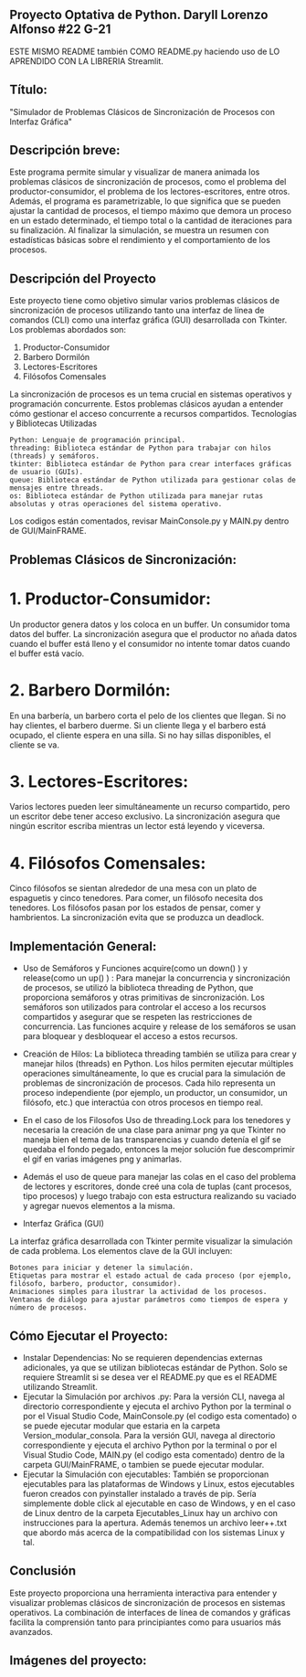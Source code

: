## Proyecto Optativa de Python. Daryll Lorenzo Alfonso #22 G-21

ESTE MISMO README también COMO README.py haciendo uso de LO APRENDIDO CON LA LIBRERIA Streamlit.


##  Título:
"Simulador de Problemas Clásicos de Sincronización de Procesos con Interfaz Gráfica"

##  Descripción breve:
Este programa permite simular y visualizar de manera animada los problemas clásicos de sincronización de procesos, como el problema del productor-consumidor, el problema de los lectores-escritores, entre otros. Además, el programa es parametrizable, lo que significa que se pueden ajustar la cantidad de procesos, el tiempo máximo que demora un proceso en un estado determinado, el tiempo total o la cantidad de iteraciones para su finalización. Al finalizar la simulación, se muestra un resumen con estadísticas básicas sobre el rendimiento y el comportamiento de los procesos.


## Descripción del Proyecto

Este proyecto tiene como objetivo simular varios problemas clásicos de sincronización de procesos utilizando tanto una interfaz de línea de comandos (CLI) como una interfaz gráfica (GUI) desarrollada con Tkinter. Los problemas abordados son:

1.    Productor-Consumidor
2.    Barbero Dormilón
3.    Lectores-Escritores
4.    Filósofos Comensales

La sincronización de procesos es un tema crucial en sistemas operativos y programación concurrente. Estos problemas clásicos ayudan a entender cómo gestionar el acceso concurrente a recursos compartidos.
Tecnologías y Bibliotecas Utilizadas

    Python: Lenguaje de programación principal.
    threading: Biblioteca estándar de Python para trabajar con hilos (threads) y semáforos.
    tkinter: Biblioteca estándar de Python para crear interfaces gráficas de usuario (GUIs).
    queue: Biblioteca estándar de Python utilizada para gestionar colas de mensajes entre threads.
    os: Biblioteca estándar de Python utilizada para manejar rutas absolutas y otras operaciones del sistema operativo.

Los codigos están comentados, revisar MainConsole.py y MAIN.py dentro de GUI/MainFRAME.

## Problemas Clásicos de Sincronización:

# 1. Productor-Consumidor:

Un productor genera datos y los coloca en un buffer. Un consumidor toma datos del buffer. La sincronización asegura que el productor no añada datos cuando el buffer está lleno y el consumidor no intente tomar datos cuando el buffer está vacío.


# 2. Barbero Dormilón:

En una barbería, un barbero corta el pelo de los clientes que llegan. Si no hay clientes, el barbero duerme. Si un cliente llega y el barbero está ocupado, el cliente espera en una silla. Si no hay sillas disponibles, el cliente se va.


# 3. Lectores-Escritores:

Varios lectores pueden leer simultáneamente un recurso compartido, pero un escritor debe tener acceso exclusivo. La sincronización asegura que ningún escritor escriba mientras un lector está leyendo y viceversa.


# 4. Filósofos Comensales:

Cinco filósofos se sientan alrededor de una mesa con un plato de espaguetis y cinco tenedores. Para comer, un filósofo necesita dos tenedores. Los filósofos pasan por los estados de pensar, comer y hambrientos. La sincronización evita que se produzca un deadlock.

## Implementación General:

- Uso de Semáforos y Funciones acquire(como un down() ) y release(como un up() ) :
Para manejar la concurrencia y sincronización de procesos, se utilizó la biblioteca threading de Python, que proporciona semáforos y otras primitivas de sincronización. Los semáforos son utilizados para controlar el acceso a los recursos compartidos y asegurar que se respeten las restricciones de concurrencia. Las funciones acquire y release de los semáforos se usan para bloquear y desbloquear el acceso a estos recursos.

- Creación de Hilos:
La biblioteca threading también se utiliza para crear y manejar hilos (threads) en Python. Los hilos permiten ejecutar múltiples operaciones simultáneamente, lo que es crucial para la simulación de problemas de sincronización de procesos. Cada hilo representa un proceso independiente (por ejemplo, un productor, un consumidor, un filósofo, etc.) que interactúa con otros procesos en tiempo real.

- En el caso de los Filosofos Uso de threading.Lock para los tenedores y necesaria la creación de una clase para animar png ya que Tkinter no maneja bien el tema de las transparencias y cuando detenía el gif se quedaba el fondo pegado, entonces la mejor solución fue descomprimir el gif en varias imágenes png y animarlas.

- Además el uso de queue para manejar las colas en el caso del problema de lectores y escritores, donde creé una cola de tuplas (cant procesos, tipo procesos) y luego trabajo con esta estructura realizando su vaciado y agregar nuevos elementos a la misma.

- Interfaz Gráfica (GUI)

La interfaz gráfica desarrollada con Tkinter permite visualizar la simulación de cada problema. Los elementos clave de la GUI incluyen:

    Botones para iniciar y detener la simulación.
    Etiquetas para mostrar el estado actual de cada proceso (por ejemplo, filósofo, barbero, productor, consumidor).
    Animaciones simples para ilustrar la actividad de los procesos.
    Ventanas de diálogo para ajustar parámetros como tiempos de espera y número de procesos.



## Cómo Ejecutar el Proyecto:
-    Instalar Dependencias: No se requieren dependencias externas adicionales, ya que se utilizan bibliotecas estándar de Python. Solo se requiere Streamlit si se desea ver el README.py que es el README utilizando Streamlit.
-    Ejecutar la Simulación por archivos .py:
        Para la versión CLI, navega al directorio correspondiente y ejecuta el archivo Python por la terminal o por el Visual Studio Code, MainConsole.py (el codigo esta comentado) o se puede ejecutar modular que estaria en la carpeta Version_modular_consola.
        Para la versión GUI, navega al directorio correspondiente y ejecuta el archivo Python por la terminal o por el Visual Studio Code, MAIN.py (el codigo esta comentado) dentro de la carpeta GUI/MainFRAME, o tambien se puede ejecutar modular.
-    Ejecutar la Simulación con ejecutables:
	También se proporcionan ejecutables para las plataformas de Windows y Linux, estos ejecutables fueron creados con pyinstaller instalado a través de pip. Sería simplemente doble click al ejecutable en caso de Windows, y en el caso de Linux dentro de la carpeta Ejecutables_Linux hay un archivo con instrucciones para la apertura.
Además tenemos un archivo leer++.txt que abordo más acerca de la compatibilidad con los sistemas Linux y tal.


## Conclusión

Este proyecto proporciona una herramienta interactiva para entender y visualizar problemas clásicos de sincronización de procesos en sistemas operativos. La combinación de interfaces de línea de comandos y gráficas facilita la comprensión tanto para principiantes como para usuarios más avanzados.

## Imágenes del proyecto:
